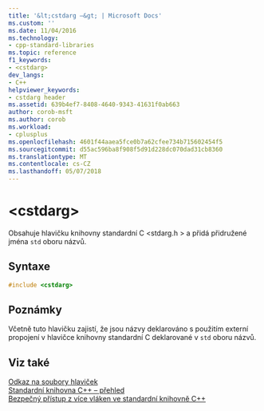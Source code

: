 ```yaml
---
title: '&lt;cstdarg –&gt; | Microsoft Docs'
ms.custom: ''
ms.date: 11/04/2016
ms.technology:
- cpp-standard-libraries
ms.topic: reference
f1_keywords:
- <cstdarg>
dev_langs:
- C++
helpviewer_keywords:
- cstdarg header
ms.assetid: 639b4ef7-8408-4640-9343-41631f0ab663
author: corob-msft
ms.author: corob
ms.workload:
- cplusplus
ms.openlocfilehash: 4601f44aaea5fce0b7a62cfee734b715602454f5
ms.sourcegitcommit: d55ac596ba8f908f5d91d228dc070dad31cb8360
ms.translationtype: MT
ms.contentlocale: cs-CZ
ms.lasthandoff: 05/07/2018
---
```

# <a name="ltcstdarggt"></a>&lt;cstdarg&gt;

Obsahuje hlavičku knihovny standardní C \<stdarg.h > a přidá přidružené jména `std` oboru názvů.

## <a name="syntax"></a>Syntaxe

```cpp
#include <cstdarg>

```

## <a name="remarks"></a>Poznámky

Včetně tuto hlavičku zajistí, že jsou názvy deklarováno s použitím externí propojení v hlavičce knihovny standardní C deklarované v `std` oboru názvů.

## <a name="see-also"></a>Viz také

[Odkaz na soubory hlaviček](../standard-library/cpp-standard-library-header-files.md)<br/>
[Standardní knihovna C++ – přehled](../standard-library/cpp-standard-library-overview.md)<br/>
[Bezpečný přístup z více vláken ve standardní knihovně C++](../standard-library/thread-safety-in-the-cpp-standard-library.md)<br/>
